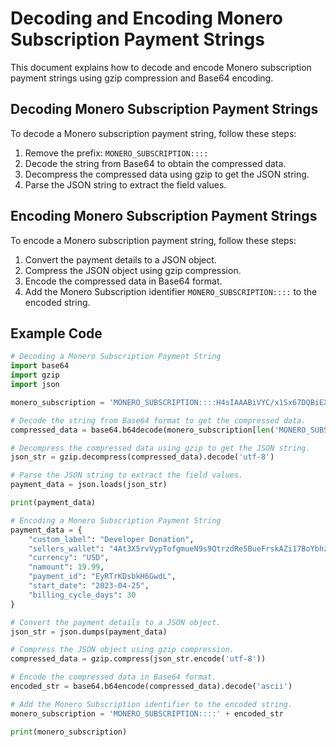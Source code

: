 # Decoding and Encoding Monero Subscription Payment Strings

This document explains how to decode and encode Monero subscription payment strings using gzip compression and Base64 encoding.

## Decoding Monero Subscription Payment Strings
To decode a Monero subscription payment string, follow these steps:

1. Remove the prefix: `MONERO_SUBSCRIPTION::::`
1. Decode the string from Base64 to obtain the compressed data.
2. Decompress the compressed data using gzip to get the JSON string.
3. Parse the JSON string to extract the field values.

## Encoding Monero Subscription Payment Strings
To encode a Monero subscription payment string, follow these steps:

1. Convert the payment details to a JSON object.
2. Compress the JSON object using gzip compression.
3. Encode the compressed data in Base64 format.
4. Add the Monero Subscription identifier `MONERO_SUBSCRIPTION::::` to the encoded string.

## Example Code

```python
# Decoding a Monero Subscription Payment String
import base64
import gzip
import json

monero_subscription = 'MONERO_SUBSCRIPTION::::H4sIAAABiVYC/x1Sx67DQBiEX4VwbQ3lZPAAZQFQWcaKfZumXblJu7p3q3esq5K5sf5J5e/7pvlq/bFWZkU/q8heKYXfgiU6KQ2/LGw75zcPSBvUsOja7TIS39iZjWlI8r2rY0FmSMdKxuWg8zddv1s23/NnJxcZ/HnmrWttGvM9rJy/e6/hjlvdszW8p+bo1Ja09vc3p3q3euqB8mr9vx9XUHUN6VqM3bJcxdVevj+63RJgYuL0/z/kHj7VZorElK49Xh6U5O6OyKjQr1D8h1VzvxwAAAP//ks/vAgAA'

# Decode the string from Base64 format to get the compressed data.
compressed_data = base64.b64decode(monero_subscription[len('MONERO_SUBSCRIPTION::::'):])

# Decompress the compressed data using gzip to get the JSON string.
json_str = gzip.decompress(compressed_data).decode('utf-8')

# Parse the JSON string to extract the field values.
payment_data = json.loads(json_str)

print(payment_data)

# Encoding a Monero Subscription Payment String
payment_data = {
    "custom_label": "Developer Donation",
    "sellers_wallet": "4At3X5rvVypTofgmueN9s9QtrzdRe5BueFrskAZi17BoYbhzysozzoMFB6zWnTKdGC6AxEAbEE5czFR3hbEEJbsm4hCeX2S",
    "currency": "USD",
    "namount": 19.99,
    "payment_id": "EyRTrKDsbkH6GwdL",
    "start_date": "2023-04-25",
    "billing_cycle_days": 30
}

# Convert the payment details to a JSON object.
json_str = json.dumps(payment_data)

# Compress the JSON object using gzip compression.
compressed_data = gzip.compress(json_str.encode('utf-8'))

# Encode the compressed data in Base64 format.
encoded_str = base64.b64encode(compressed_data).decode('ascii')

# Add the Monero Subscription identifier to the encoded string.
monero_subscription = 'MONERO_SUBSCRIPTION::::' + encoded_str

print(monero_subscription)
